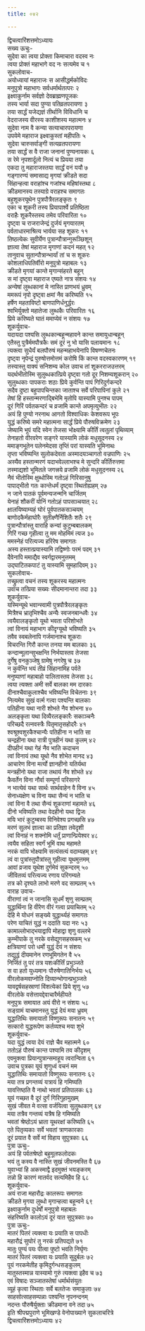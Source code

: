 ```yaml
---
title: ०४२

---
```

द्विचत्वारिंशत्तमोऽध्यायः  
सख्य ऊचुः-  
सुदेवा का त्वया प्रोक्ता किमाचारा वदस्व नः  
त्वया प्रोक्तं महाभागे वद नः सत्यमेव च १  
सुकलोवाच-  
अयोध्यायां महाराजः स आसीद्धर्मकोविदः  
मनुपुत्रो महाभागः सर्वधर्मार्थतत्परः २  
इक्ष्वाकुर्नाम सर्वज्ञो देवब्राह्मणपूजकः  
तस्य भार्या सदा पुण्या पतिव्रतपरायणा ३  
तया सार्द्धं यजेद्यज्ञं तीर्थानि विविधानि च  
वेदराजस्य वीरस्य काशीशस्य महात्मनः ४  
सुदेवा नाम वै कन्या सत्याचारपरायणा  
उपयेमे महाराज इक्ष्वाकुस्तां महीपतिः ५  
सुदेवा चारुसर्वाङ्गी सत्यव्रतपरायणा  
तया सार्द्धं स वै राजा जनानां पुण्यनायकः ६  
स रेमे नृपशार्दूलो नित्यं च प्रियया तया  
एकदा तु महाराजस्तया सार्द्धं वनं ययौ ७  
गङ्गारण्यं समासाद्य मृगयां क्रीडते सदा  
सिंहान्हत्वा वराहांश्च गजांश्च महिषांस्तथा ८  
क्रीडमानस्य तस्याग्रे वराहश्च समागतः  
बहुशूकरयूथेन पुत्रपौत्रैरलङ्कृतः ९  
एका च शूकरी तस्य प्रियापार्श्वे प्रतिष्ठिता  
वराहैः शूकरैस्तस्य तमेव परिवारिता १०  
दृष्ट्वा च राजराजेन्द्रं दुर्जयं मृगयारतम्  
पर्वताधारमाश्रित्य भार्यया सह शूकरः ११  
तिष्ठत्येकः सुवीर्येण पुत्रान्पौत्रान्गुरूञ्छिशून्  
ज्ञात्वा तेषां महाराज मृगाणां कदनं महत् १२  
तानुवाच सुतान्पौत्रान्भार्यां तां च स शूकरः  
कोशलाधिपतिर्वीरो मनुपुत्रो महाबलः १३  
क्रीडते मृगयां कान्ते मृगान्संहरते बहून्  
स मां दृष्ट्वा महाराज एष्यते नात्र संशयः १४  
अन्येषां लुब्धकानां मे नास्ति प्राणभयं ध्रुवम्  
ममरूपं नृपो दृष्ट्वा क्षमां नैव करिष्यति १५  
हर्षेण महताविष्टो बाणपाणिर्धनुर्द्धरः  
श्वभिर्युक्तो महातेजा लुब्धकैः परिवारितः १६  
प्रिये करिष्यते घातं ममाप्येवं न संशयः १७  
शूकर्युवाच-  
यदायदा पश्यसि लुब्धकान्बहून्महावने कान्त समायुधान्बहून्  
एतैस्तु पुत्रैर्ममपौत्रकैः समं दूरं नु भो यासि पलायमानः १८  
त्यक्त्वा सुधैर्यं बलपौरुषं महन्महाभयेनापि विषण्णचेतनः  
दृष्ट्वा नृपेन्द्रं पुरुषोत्तमोत्तमं करोषि किं कान्त वदस्वकारणम् १९  
तस्यास्तु वाक्यं सनिशम्य कोल उवाच तां शूकरराजउत्तरम्  
यदर्थभीतोस्मि सुलुब्धकात्प्रिये दृष्ट्वा गतो दूर निशम्यशूकरान् २०  
सुलुब्धकाः पापकराः शठाः प्रिये कुर्वन्ति पापं गिरिदुर्गकन्दरे  
सदैव दुष्टा बहुपापचिन्तका जाताश्च सर्वे परिपापिनां कुले २१  
तेषां हि हस्तान्मरणाद्बिभेमि मृतोपि यास्यामि पुनश्च पापम्  
दूरं गिरिं पर्वतकन्दरं च व्रजामि कान्ते अपमृत्युभीतः २२  
अयं हि पुण्यो नरनाथ आगतो विश्वाधिकः केशवरूप भूपः  
युद्धं करिष्ये समरे महात्मना सार्द्धं प्रिये पौरुषविक्रमेण २३  
जेष्यामि भूपं यदि स्वेन तेजसा भोक्ष्यामि कीर्तिं त्वतुलां पृथिव्याम्  
तेनाहतो वीरवरेण सङ्गरे यास्यामि लोकं मधुसूदनस्य २४  
ममाङ्गभूतेन पलेनमेदसा तृप्तिं परां यास्यति भूमिनाथः  
तृप्ता भविष्यन्ति सुलोकदेवता अस्मादयञ्चागतो वज्रपाणिः २५  
अस्यैव हस्तान्मरणं यदाभवेल्लाभश्च मे सुन्दरि कीर्तिरुत्तमा  
तस्माद्यशो भूमितले जगत्त्रये व्रजामि लोकं मधुसूदनस्य २६  
नैवं भीतोस्मि क्षुब्धोस्मि गतोऽहं गिरिसानुषु  
पापाद्भीतो गतः कान्तेधर्मं दृष्ट्वा स्थितोह्यहम् २७  
न जाने पातकं पूर्वमन्यजन्मनि चार्जितम्  
येनाहं शौकरीं योनिं गतोऽहं पापसञ्चयात् २८  
क्षालयिष्याम्यहं घोरं पूर्वपातकसञ्चयम्  
बाणोदकैर्महाघोरैः सुतीक्ष्णैर्निशितैः शतैः २९  
पुत्रान्पौत्रांस्तु वाराहि कन्यां कुटुम्बबालकम्  
गिरिं गच्छ गृहीत्वा तु मम मोहमिमं त्यज ३०  
ममस्नेहं परित्यज्य हरिरेष समागतः  
अस्य हस्तात्प्रयास्यामि तद्विष्णोः परमं पदम् ३१  
दैवेनापि ममाद्यैव स्वर्गद्वारमनुत्तमम्  
उद्घाटितकपाटं तु यास्यामि सुमहादिवम् ३२  
सुकलोवाच-  
तच्छ्रुत्वा वचनं तस्य शूकरस्य महात्मनः  
उवाच तत्प्रिया सख्यः सीदमानान्तरा तदा ३३  
शूकर्युवाच-  
यस्मिन्यूथे भवान्स्वामी पुत्रपौत्रैरलङ्कृतः  
मित्रैश्च भ्रातृभिश्चैव अन्यैः स्वजनबान्धवैः ३४  
त्वयैवालङ्कृतो यूथो भवता परिशोभते  
त्वां विनायं महाभाग कीदृग्यूथो भविष्यति ३५  
तवैव स्वबलेनापि गर्जमानाश्च शूकराः  
विचरन्ति गिरौ कान्त तनया मम बालकाः ३६  
कन्दान्मूलान्सुभक्षन्ति निर्भयास्तव तेजसा  
दुर्गेषु वनकुञ्जेषु ग्रामेषु नगरेषु च ३७  
न कुर्वन्ति भयं तीव्रं सिंहानामिह पर्वते  
मनुष्याणां महाबाहो पालितास्तव तेजसा ३८  
त्वया त्यक्ता अमी सर्वे बालका मम दारकाः  
दीनाश्चैवाकुलाश्चैव भविष्यन्ति विचेतनाः ३९  
नित्यमेव सुखं वर्त्म गत्वा पश्यन्ति बालकाः  
पतिहीना यथा नारी शोभते नैव शोभना ४०  
अलङ्कृता यथा दिव्यैरलङ्कारैः सकाञ्चनैः  
परिच्छदै रत्नवस्त्रैः पितृमातृसहोदरैः ४१  
श्वश्रूश्वशुरकैश्चान्यैः पतिहीना न भाति सा  
चन्द्रहीना यथा रात्री पुत्रहीनं यथा कुलम् ४२  
दीपहीनं यथा गेहं नैव भाति कदाचन  
त्वां विनायं तथा यूथो नैव शोभेत मानद ४३  
आचारेण विना मर्त्यो ज्ञानहीनो यतिर्यथा  
मन्त्रहीनो यथा राजा तथायं नैव शोभते ४४  
कैवर्तेन विना नौर्वा सम्पूर्णा परिसागरे  
न भात्येवं यथा सार्थः सार्थवाहेन वै विना ४५  
सेनाध्यक्षेण च विना यथा सैन्यं न भाति च  
त्वां विना वै तथा सैन्यं शूकराणां महामते ४६  
दीनो भविष्यति तथा वेदहीनो यथा द्विजः  
मयि भारं कुटुम्बस्य विनिवेश्य प्रगच्छसि ४७  
मरणं सुलभं ज्ञात्वा का प्रतिज्ञा तवेदृशी  
त्वां विनाहं न शक्नोमि धर्तुं प्राणान्प्रियेश्वर ४८  
त्वयैव सहिता स्वर्गं भूमिं वाथ महामते  
नरकं वापि भोक्ष्यामि सत्यंसत्यं वदाम्यहम् ४९  
त्वं वा पुत्रांस्तुपौत्रांस्तु गृहीत्वा यूथमुत्तमम्  
आवां व्रजाव यूथेश दुर्गमेवं सुकन्दरम् ५०  
जीवितव्यं परित्यज्य रणाय परिगम्यते  
तत्र को दृश्यते लाभो मरणे वद साम्प्रतम् ५१  
वाराह उवाच-  
वीराणां त्वं न जानासि सुधर्मं शृणु साम्प्रतम्  
युद्धार्थिना हि वीरेण वीरं गत्वा प्रयाचितम् ५२  
देहि मे योधनं सङ्ख्ये युद्धार्थ्यहं समागतः  
परेण याचितं युद्धं न ददाति यदा नरः ५३  
कामाल्लोभाद्भयाद्वापि मोहाद्वा शृणु वल्लभे  
कुम्भीपाके तु नरके वसेद्युगसहस्रकम् ५४  
क्षत्रियाणां परो धर्मो युद्धं देयं न संशयः  
तद्युद्धं दीयमानेन रणभूमिगतेन वै ५५  
निर्जितं तु परं तत्र यशःकीर्त्तिं प्रभुञ्जते  
स वा हतो युध्यमानः पौरुषेणातिनिर्भयः ५६  
वीरलोकमवाप्नोति दिव्यान्भोगान्प्रभुञ्जते  
यावद्वर्षसहस्राणां विंशत्येकां प्रिये शृणु ५७  
वीरलोके वसेत्तावद्देवाचारैर्महीयते  
मनुपुत्रः समायात अयं वीरो न संशयः ५८  
सङ्ग्रामं याचमानस्तु युद्धं देयं मया ध्रुवम्  
युद्धातिथिः समायातो विष्णुरूपः सनातनः ५९  
सत्कारो युद्धरूपेण कर्तव्यश्च मया शुभे  
शूकर्युवाच-  
यदा युद्धं त्वया देयं राज्ञे चैव महात्मने ६०  
ततोऽहं पौरुषं कान्त पश्यामि तव कीदृशम्  
एवमुक्त्वा प्रियान्पुत्रान्समाहूय त्वरान्विता ६१  
उवाच पुत्रका यूयं शृणुध्वं वचनं मम  
युद्धातिथिः समायातो विष्णुरूपः सनातनः ६२  
मया तत्र प्रगन्तव्यं यत्रायं हि गमिष्यति  
यावत्तिष्ठति वै नाथो भवतां प्रतिपालकः ६३  
यूयं गच्छत वै दूरं दुर्गं गिरिगुहामुखम्  
सुखं जीवत मे वत्सा वर्जयित्वा सुलुब्धकान् ६४  
मया तत्रैव गन्तव्यं यत्रैष हि गमिष्यति  
भवतां श्रेष्ठोऽयं भ्राता यूथरक्षां करिष्यति ६५  
एते पितृव्यकाः सर्वे भवतां त्राणकारकाः  
दूरं प्रयात वै सर्वे मां विहाय सुपुत्रकाः ६६  
पुत्रा ऊचुः-  
अयं हि पर्वतश्रेष्ठो बहुमूलफलोदकः  
भयं तु कस्य वै नास्ति सुखं जीवनमस्ति वै ६७  
युवाभ्यां हि अकस्माद्वै इदमुक्तं भयङ्करम्  
तन्नो हि कारणं मातर्वद सत्यमिहैव हि ६८  
शूकर्युवाच-  
अयं राजा महारौद्रः कालरूपः समागतः  
क्रीडते मृगया लुब्धो मृगान्हत्वा बहून्वने ६९  
इक्ष्वाकुर्नाम दुर्धर्षो मनुपुत्रो महाबलः  
संहरिष्यति कालोऽयं दूरं यात सुपुत्रकाः ७०  
पुत्रा ऊचुः-  
मातरं पितरं त्यक्त्वा यः प्रयाति स पापधीः  
महारौद्रं सुघोरं तु नरकं प्रतिपद्यते ७१  
मातुः पुण्यं पयः पीत्वा पुष्टो भवति निर्घृणः  
मातरं पितरं त्यक्त्वा यः प्रयाति सुदुर्बलः ७२  
पूयं नरकमेतीह कृमिदुर्गन्धसङ्कुलम्  
मातुस्तस्मान्न यास्यामो गुरुं त्यक्त्वा इहैव च ७३  
एवं विषादः सञ्जातस्तेषां धर्मार्थसंयुतः  
व्यूहं कृत्वा स्थिताः सर्वे बलतेजः समाकुलाः ७४  
साहसोत्साहसम्पन्नाः पश्यन्ति नृपनन्दनम्  
नदन्तः पौरुषैर्युक्ताः क्रीडमाना वने तदा ७५  
इति श्रीपद्मपुराणे भूमिखण्डे वेनोपाख्याने सुकलाचरित्रे  
द्विचत्वारिंशत्तमोऽध्यायः ४२